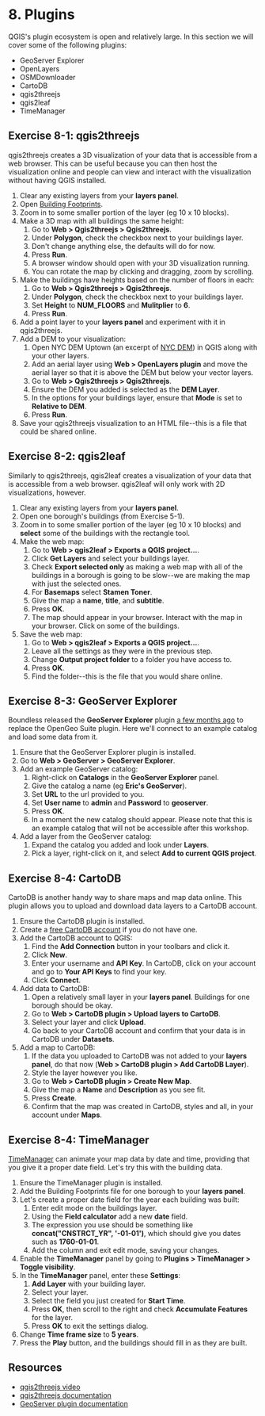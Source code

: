 # 8. Plugins

QGIS's plugin ecosystem is open and relatively large. In this section we will cover some of the following plugins:
 * GeoServer Explorer
 * OpenLayers
 * OSMDownloader
 * CartoDB
 * qgis2threejs
 * qgis2leaf
 * TimeManager

## Exercise 8-1: qgis2threejs

qgis2threejs creates a 3D visualization of your data that is accessible from a web browser. This can be useful because you can then host the visualization online and people can view and interact with the visualization without having QGIS installed.

 1. Clear any existing layers from your **layers panel**.
 2. Open [Building Footprints](https://data.cityofnewyork.us/Housing-Development/Building-Footprints/tb92-6tj8).
 3. Zoom in to some smaller portion of the layer (eg 10 x 10 blocks).
 4. Make a 3D map with all buildings the same height:
    1. Go to **Web > Qgis2threejs > Qgis2threejs**.
    2. Under **Polygon**, check the checkbox next to your buildings layer.
    3. Don't change anything else, the defaults will do for now.
    4. Press **Run**.
    5. A browser window should open with your 3D visualization running.
    6. You can rotate the map by clicking and dragging, zoom by scrolling.
 5. Make the buildings have heights based on the number of floors in each:
    1. Go to **Web > Qgis2threejs > Qgis2threejs**.
    2. Under **Polygon**, check the checkbox next to your buildings layer.
    3. Set **Height** to **NUM_FLOORS** and **Mulitplier** to **6**.
    4. Press **Run**.
 6. Add a point layer to your **layers panel** and experiment with it in qgis2threejs.
 7. Add a DEM to your visualization:
    1. Open NYC DEM Uptown (an excerpt of [NYC DEM](https://data.cityofnewyork.us/City-Government/1-foot-Digital-Elevation-Model-DEM-/dpc8-z3jc)) in QGIS along with your other layers.
    2. Add an aerial layer using **Web > OpenLayers plugin** and move the aerial layer so that it is above the DEM but below your vector layers.
    3. Go to **Web > Qgis2threejs > Qgis2threejs**.
    4. Ensure the DEM you added is selected as the **DEM Layer**.
    5. In the options for your buildings layer, ensure that **Mode** is set to **Relative to DEM**.
    6. Press **Run**.
 7. Save your qgis2threejs visualization to an HTML file--this is a file that could be shared online.

## Exercise 8-2: qgis2leaf

Similarly to qgis2threejs, qgis2leaf creates a visualization of your data that is accessible from a web browser. qgis2leaf will only work with 2D visualizations, however.

 1. Clear any existing layers from your **layers panel**.
 2. Open one borough's buildings (from Exercise 5-1).
 3. Zoom in to some smaller portion of the layer (eg 10 x 10 blocks) and **select** some of the buildings with the rectangle tool.
 4. Make the web map:
    1. Go to **Web > qgis2leaf > Exports a QGIS project...**.
    2. Click **Get Layers** and select your buildings layer.
    3. Check **Export selected only** as making a web map with all of the buildings in a borough is going to be slow--we are making the map with just the selected ones.
    4. For **Basemaps** select **Stamen Toner**.
    5. Give the map a **name**, **title**, and **subtitle**.
    6. Press **OK**.
    7. The map should appear in your browser. Interact with the map in your browser. Click on some of the buildings.
 5. Save the web map:
    1. Go to **Web > qgis2leaf > Exports a QGIS project...**.
    2. Leave all the settings as they were in the previous step.
    3. Change **Output project folder** to a folder you have access to.
    4. Press **OK**.
    5. Find the folder--this is the file that you would share online.

## Exercise 8-3: GeoServer Explorer

Boundless released the **GeoServer Explorer** plugin [a few months ago](http://boundlessgeo.com/2015/12/announcing-the-new-geoserver-qgis-plugin/) to replace the OpenGeo Suite plugin. Here we'll connect to an example catalog and load some data from it.

 1. Ensure that the GeoServer Explorer plugin is installed.
 2. Go to **Web > GeoServer > GeoServer Explorer**.
 3. Add an example GeoServer catalog:
    1. Right-click on **Catalogs** in the **GeoServer Explorer** panel.
    2. Give the catalog a name (eg **Eric's GeoServer**).
    3. Set **URL** to the url provided to you.
    4. Set **User name** to **admin** and **Password** to **geoserver**.
    5. Press **OK**.
    6. In a moment the new catalog should appear. Please note that this is an example catalog that will not be accessible after this workshop.
 4. Add a layer from the GeoServer catalog:
    1. Expand the catalog you added and look under **Layers**.
    2. Pick a layer, right-click on it, and select **Add to current QGIS project**.

## Exercise 8-4: CartoDB

CartoDB is another handy way to share maps and map data online. This plugin allows you to upload and download data layers to a CartoDB account.

 1. Ensure the CartoDB plugin is installed.
 2. Create a [free CartoDB account](https://cartodb.com/signup) if you do not have one.
 3. Add the CartoDB account to QGIS:
    1. Find the **Add Connection** button in your toolbars and click it.
    2. Click **New**.
    3. Enter your username and **API Key**. In CartoDB, click on your account and go to **Your API Keys** to find your key.
    4. Click **Connect**.
 4. Add data to CartoDB:
    1. Open a relatively small layer in your **layers panel**. Buildings for one borough should be okay. 
    2. Go to **Web > CartoDB plugin > Upload layers to CartoDB**.
    3. Select your layer and click **Upload**.
    4. Go back to your CartoDB account and confirm that your data is in CartoDB under **Datasets**.
 5. Add a map to CartoDB:
    1. If the data you uploaded to CartoDB was not added to your **layers panel**, do that now (**Web > CartoDB plugin > Add CartoDB Layer**).
    2. Style the layer however you like.
    3. Go to **Web > CartoDB plugin > Create New Map**.
    4. Give the map a **Name** and **Description** as you see fit.
    5. Press **Create**.
    6. Confirm that the map was created in CartoDB, styles and all, in your account under **Maps**.

## Exercise 8-4: TimeManager

[TimeManager](https://github.com/anitagraser/TimeManager) can animate your map data by date and time, providing that you give it a proper date field. Let's try this with the building data.

 1. Ensure the TimeManager plugin is installed.
 2. Add the Building Footprints file for one borough to your **layers panel**.
 3. Let's create a proper date field for the year each building was built:
    1. Enter edit mode on the buildings layer.
    2. Using the **Field calculator** add a new **date** field.
    3. The expression you use should be something like **concat("CNSTRCT_YR", '-01-01')**, which should give you dates such as **1760-01-01**.
    4. Add the column and exit edit mode, saving your changes.
 4. Enable the **TimeManager** panel by going to **Plugins > TimeManager > Toggle visibility**.
 5. In the **TimeManager** panel, enter these **Settings**:
    1. **Add Layer** with your building layer.
    2. Select your layer.
    3. Select the field you just created for **Start Time**.
    4. Press **OK**, then scroll to the right and check **Accumulate Features** for the layer.
    5. Press **OK** to exit the settings dialog.
 6. Change **Time frame size** to **5 years**.
 7. Press the **Play** button, and the buildings should fill in as they are built.

## Resources

 * [qgis2threejs video](https://www.youtube.com/watch?v=edPiNvZJScM)
 * [qgis2threejs documentation](http://qgis2threejs.readthedocs.org/en/docs-release/)
 * [GeoServer plugin documentation](http://boundlessgeo.github.io/qgis-geoserver-plugin/)

<div style="page-break-after: always;"></div>

